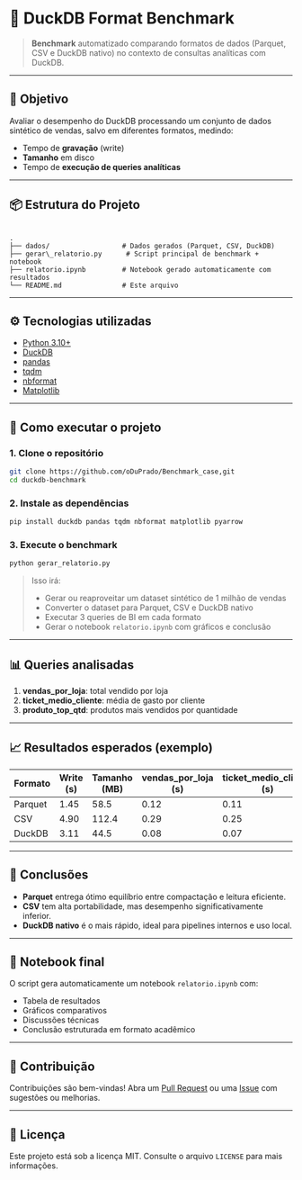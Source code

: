 
# 🦆 DuckDB Format Benchmark

> **Benchmark** automatizado comparando formatos de dados (Parquet, CSV e DuckDB nativo) no contexto de consultas analíticas com DuckDB.

---

## 🎯 Objetivo

Avaliar o desempenho do DuckDB processando um conjunto de dados sintético de vendas, salvo em diferentes formatos, medindo:

- Tempo de **gravação** (write)
- **Tamanho** em disco
- Tempo de **execução de queries analíticas**

---

## 📦 Estrutura do Projeto

```

.
├── dados/                  # Dados gerados (Parquet, CSV, DuckDB)
├── gerar\_relatorio.py      # Script principal de benchmark + notebook
├── relatorio.ipynb         # Notebook gerado automaticamente com resultados
└── README.md               # Este arquivo

````

---

## ⚙️ Tecnologias utilizadas

- [Python 3.10+](https://www.python.org/)
- [DuckDB](https://duckdb.org/)
- [pandas](https://pandas.pydata.org/)
- [tqdm](https://github.com/tqdm/tqdm)
- [nbformat](https://nbformat.readthedocs.io/)
- [Matplotlib](https://matplotlib.org/)

---

## 🚀 Como executar o projeto

### 1. Clone o repositório

```bash
git clone https://github.com/oDuPrado/Benchmark_case,git
cd duckdb-benchmark
````

### 2. Instale as dependências

```bash
pip install duckdb pandas tqdm nbformat matplotlib pyarrow
```

### 3. Execute o benchmark

```bash
python gerar_relatorio.py
```

> Isso irá:
>
> * Gerar ou reaproveitar um dataset sintético de 1 milhão de vendas
> * Converter o dataset para Parquet, CSV e DuckDB nativo
> * Executar 3 queries de BI em cada formato
> * Gerar o notebook `relatorio.ipynb` com gráficos e conclusão

---

## 📊 Queries analisadas

1. **vendas\_por\_loja**: total vendido por loja
2. **ticket\_medio\_cliente**: média de gasto por cliente
3. **produto\_top\_qtd**: produtos mais vendidos por quantidade

---

## 📈 Resultados esperados (exemplo)

| Formato | Write (s) | Tamanho (MB) | vendas\_por\_loja (s) | ticket\_medio\_cliente (s) | produto\_top\_qtd (s) |
| ------- | --------- | ------------ | --------------------- | -------------------------- | --------------------- |
| Parquet | 1.45      | 58.5         | 0.12                  | 0.11                       | 0.09                  |
| CSV     | 4.90      | 112.4        | 0.29                  | 0.25                       | 0.23                  |
| DuckDB  | 3.11      | 44.5         | 0.08                  | 0.07                       | 0.06                  |

---

## 🧠 Conclusões

* **Parquet** entrega ótimo equilíbrio entre compactação e leitura eficiente.
* **CSV** tem alta portabilidade, mas desempenho significativamente inferior.
* **DuckDB nativo** é o mais rápido, ideal para pipelines internos e uso local.

---

## 📓 Notebook final

O script gera automaticamente um notebook `relatorio.ipynb` com:

* Tabela de resultados
* Gráficos comparativos
* Discussões técnicas
* Conclusão estruturada em formato acadêmico

---

## 🤝 Contribuição

Contribuições são bem-vindas! Abra um [Pull Request](https://github.com/) ou uma [Issue](https://github.com/) com sugestões ou melhorias.

---

## 📄 Licença

Este projeto está sob a licença MIT. Consulte o arquivo `LICENSE` para mais informações.

```
